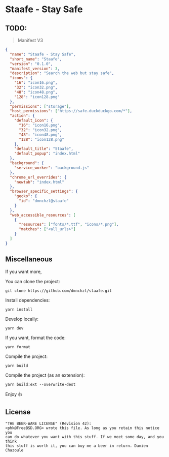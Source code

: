 # Staafe - Stay Safe

## TODO:

> Manifest V3

```json
{
  "name": "Staafe - Stay Safe",
  "short_name": "Staafe",
  "version": "0.1.0",
  "manifest_version": 3,
  "description": "Search the web but stay safe",
  "icons": {
    "16": "icon16.png",
    "32": "icon32.png",
    "48": "icon48.png",
    "128": "icon128.png"
  },
  "permissions": ["storage"],
  "host_permissions": ["https://safe.duckduckgo.com/*"],
  "action": {
    "default_icon": {
      "16": "icon16.png",
      "32": "icon32.png",
      "48": "icon48.png",
      "128": "icon128.png"
    },
    "default_title": "Staafe",
    "default_popup": "index.html"
  },
  "background": {
    "service_worker": "background.js"
  },
  "chrome_url_overrides": {
    "newtab": "index.html"
  },
  "browser_specific_settings": {
    "gecko": {
      "id": "dmnchzl@staafe"
    }
  },
  "web_accessible_resources": [
    {
      "resources": ["fonts/*.ttf", "icons/*.png"],
      "matches": ["<all_urls>"]
    }
  ]
}
```

## Miscellaneous

If you want more,

You can clone the project:

```
git clone https://github.com/dmnchzl/staafe.git
```

Install dependencies:

```
yarn install
```

Develop locally:

```
yarn dev
```

If you want, format the code:

```
yarn format
```

Compile the project:

```
yarn build
```

Compile the project (as an extension):

```
yarn build:ext --overwrite-dest
```

Enjoy 👍

## License

```
"THE BEER-WARE LICENSE" (Revision 42):
<phk@FreeBSD.ORG> wrote this file. As long as you retain this notice you
can do whatever you want with this stuff. If we meet some day, and you think
this stuff is worth it, you can buy me a beer in return. Damien Chazoule
```
